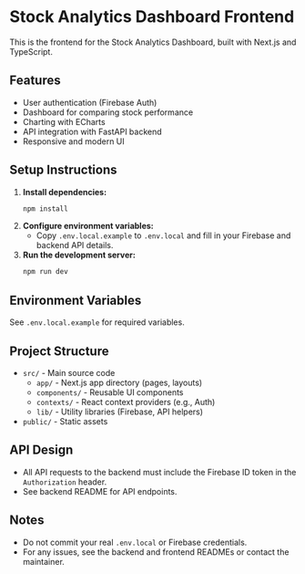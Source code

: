 # Stock Analytics Dashboard Frontend

This is the frontend for the Stock Analytics Dashboard, built with Next.js and TypeScript.

## Features
- User authentication (Firebase Auth)
- Dashboard for comparing stock performance
- Charting with ECharts
- API integration with FastAPI backend
- Responsive and modern UI

## Setup Instructions

1. **Install dependencies:**
   ```bash
   npm install
   ```
2. **Configure environment variables:**
   - Copy `.env.local.example` to `.env.local` and fill in your Firebase and backend API details.
3. **Run the development server:**
   ```bash
   npm run dev
   ```

## Environment Variables
See `.env.local.example` for required variables.

## Project Structure
- `src/` - Main source code
  - `app/` - Next.js app directory (pages, layouts)
  - `components/` - Reusable UI components
  - `contexts/` - React context providers (e.g., Auth)
  - `lib/` - Utility libraries (Firebase, API helpers)
- `public/` - Static assets

## API Design
- All API requests to the backend must include the Firebase ID token in the `Authorization` header.
- See backend README for API endpoints.

## Notes
- Do not commit your real `.env.local` or Firebase credentials.
- For any issues, see the backend and frontend READMEs or contact the maintainer.
